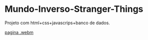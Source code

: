 # Mundo-Inverso-Stranger-Things
Projeto com html+css+javascrips+banco de dados.


[pagina .webm](https://user-images.githubusercontent.com/103552387/186833910-4b218114-a196-4e06-bf18-5a64d07d7608.webm)
